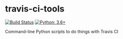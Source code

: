 # travis-ci-tools

[![Build Status](https://travis-ci.org/hugovk/travis-ci-tools.svg?branch=master)](https://travis-ci.org/hugovk/travis-ci-tools)
[![Python: 3.6+](https://img.shields.io/badge/python-3.6+-blue.svg)](https://www.python.org/downloads/)

Command-line Python scripts to do things with Travis CI
